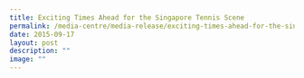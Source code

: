 ```yaml
---
title: Exciting Times Ahead for the Singapore Tennis Scene
permalink: /media-centre/media-release/exciting-times-ahead-for-the-singapore-tennis-scene/
date: 2015-09-17
layout: post
description: ""
image: ""
---
```

